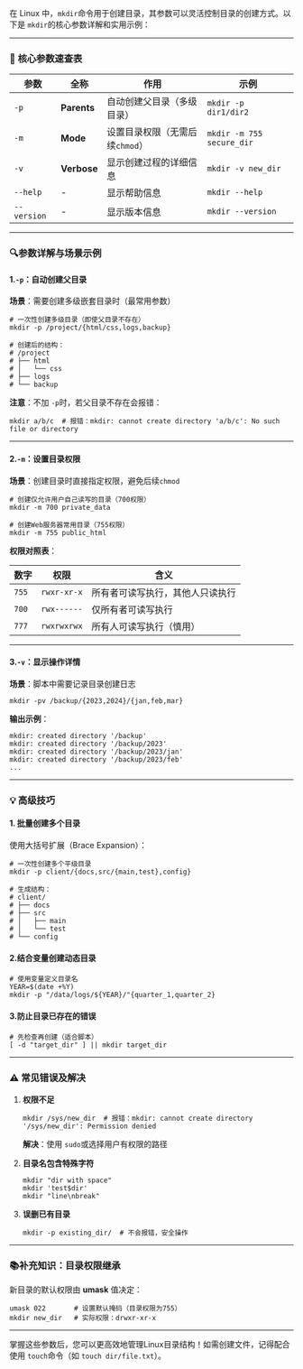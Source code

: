 在 Linux 中，`mkdir`命令用于创建目录，其参数可以灵活控制目录的创建方式。以下是 `mkdir`的核心参数详解和实用示例：

---

### 📌 ​**​核心参数速查表​**​

|参数|全称|作用|示例|
|---|---|---|---|
|`-p`|​**​Parents​**​|自动创建父目录（多级目录）|`mkdir -p dir1/dir2`|
|`-m`|​**​Mode​**​|设置目录权限（无需后续`chmod`）|`mkdir -m 755 secure_dir`|
|`-v`|​**​Verbose​**​|显示创建过程的详细信息|`mkdir -v new_dir`|
|`--help`|-|显示帮助信息|`mkdir --help`|
|`--version`|-|显示版本信息|`mkdir --version`|

---

### 🔍 ​**​参数详解与场景示例​**​

#### 1. ​**​`-p`：自动创建父目录​**​

​**​场景​**​：需要创建多级嵌套目录时（最常用参数）

```
# 一次性创建多级目录（即使父目录不存在）
mkdir -p /project/{html/css,logs,backup}

# 创建后的结构：
# /project
# ├── html
# │   └── css
# ├── logs
# └── backup
```

​**​注意​**​：不加 `-p`时，若父目录不存在会报错：

```
mkdir a/b/c  # 报错：mkdir: cannot create directory 'a/b/c': No such file or directory
```

---

#### 2. ​**​`-m`：设置目录权限​**​

​**​场景​**​：创建目录时直接指定权限，避免后续`chmod`

```
# 创建仅允许用户自己读写的目录（700权限）
mkdir -m 700 private_data

# 创建Web服务器常用目录（755权限）
mkdir -m 755 public_html
```

​**​权限对照表​**​：

|数字|权限|含义|
|---|---|---|
|`755`|`rwxr-xr-x`|所有者可读写执行，其他人只读执行|
|`700`|`rwx------`|仅所有者可读写执行|
|`777`|`rwxrwxrwx`|所有人可读写执行（慎用）|

---

#### 3. ​**​`-v`：显示操作详情​**​

​**​场景​**​：脚本中需要记录目录创建日志

```
mkdir -pv /backup/{2023,2024}/{jan,feb,mar}
```

​**​输出示例​**​：

```
mkdir: created directory '/backup'
mkdir: created directory '/backup/2023'
mkdir: created directory '/backup/2023/jan'
mkdir: created directory '/backup/2023/feb'
...
```

---

### 💡 ​**​高级技巧​**​

#### 1. ​**​批量创建多个目录​**​

使用大括号扩展（Brace Expansion）：

```
# 一次性创建多个平级目录
mkdir -p client/{docs,src/{main,test},config}

# 生成结构：
# client/
# ├── docs
# ├── src
# │   ├── main
# │   └── test
# └── config
```

#### 2. ​**​结合变量创建动态目录​**​

```
# 使用变量定义目录名
YEAR=$(date +%Y)
mkdir -p "/data/logs/${YEAR}/"{quarter_1,quarter_2}
```

#### 3. ​**​防止目录已存在的错误​**​

```
# 先检查再创建（适合脚本）
[ -d "target_dir" ] || mkdir target_dir
```

---

### ⚠️ ​**​常见错误及解决​**​

1. ​**​权限不足​**​
    
    ```
    mkdir /sys/new_dir  # 报错：mkdir: cannot create directory '/sys/new_dir': Permission denied
    ```
    
    ​**​解决​**​：使用 `sudo`或选择用户有权限的路径
    
2. ​**​目录名包含特殊字符​**​
    
    ```
    mkdir "dir with space"
    mkdir 'test$dir'
    mkdir "line\nbreak"
    ```
    
3. ​**​误删已有目录​**​
    
    ```
    mkdir -p existing_dir/  # 不会报错，安全操作
    ```
    

---

### 📚 ​**​补充知识：目录权限继承​**​

新目录的默认权限由 ​**​umask​**​ 值决定：

```
umask 022       # 设置默认掩码（目录权限为755）
mkdir new_dir   # 实际权限：drwxr-xr-x
```

---

掌握这些参数后，您可以更高效地管理Linux目录结构！如需创建文件，记得配合使用 `touch`命令（如 `touch dir/file.txt`）。